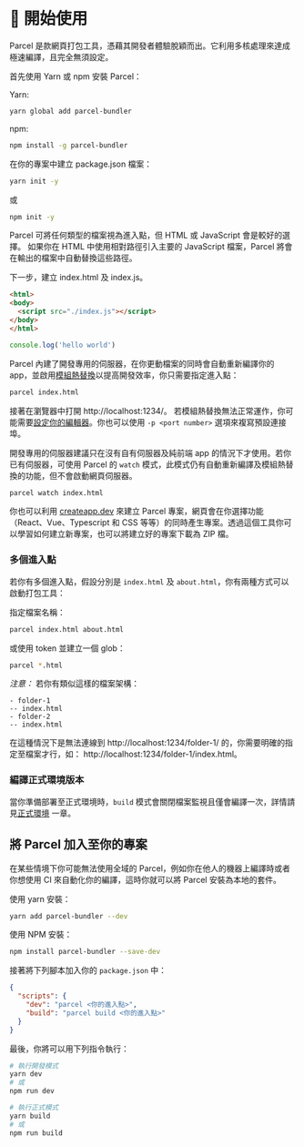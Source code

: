 # 🚀 開始使用

Parcel 是款網頁打包工具，憑藉其開發者體驗脫穎而出。它利用多核處理來達成極速編譯，且完全無須設定。

首先使用 Yarn 或 npm 安裝 Parcel：

Yarn:

```bash
yarn global add parcel-bundler
```

npm:

```bash
npm install -g parcel-bundler
```

在你的專案中建立 package.json 檔案：

```bash
yarn init -y
```

或

```bash
npm init -y
```

Parcel 可將任何類型的檔案視為進入點，但 HTML 或 JavaScript 會是較好的選擇。
如果你在 HTML 中使用相對路徑引入主要的 JavaScript 檔案，Parcel 將會在輸出的檔案中自動替換這些路徑。

下一步，建立 index.html 及 index.js。

```html
<html>
<body>
  <script src="./index.js"></script>
</body>
</html>
```

```javascript
console.log('hello world')
```

Parcel 內建了開發專用的伺服器，在你更動檔案的同時會自動重新編譯你的 app，並啟用[模組熱替換](hmr.html)以提高開發效率，你只需要指定進入點：

```bash
parcel index.html
```

接著在瀏覽器中打開 http://localhost:1234/。
若模組熱替換無法正常運作，你可能需要[設定你的編輯器](hmr.html#safe-write)。你也可以使用 `-p <port number>` 選項來複寫預設連接埠。

開發專用的伺服器建議只在沒有自有伺服器及純前端 app 的情況下才使用。若你已有伺服器，可使用 Parcel 的 `watch` 模式，此模式仍有自動重新編譯及模組熱替換的功能，但不會啟動網頁伺服器。

```bash
parcel watch index.html
```

你也可以利用 [createapp.dev](https://createapp.dev/parcel) 來建立 Parcel 專案，網頁會在你選擇功能（React、Vue、Typescript 和 CSS 等等）的同時產生專案。透過這個工具你可以學習如何建立新專案，也可以將建立好的專案下載為 ZIP 檔。

### 多個進入點

若你有多個進入點，假設分別是 `index.html` 及 `about.html`，你有兩種方式可以啟動打包工具：

指定檔案名稱：

```bash
parcel index.html about.html
```

或使用 token 並建立一個 glob：

```bash
parcel *.html
```

_注意：_ 若你有類似這樣的檔案架構：

```
- folder-1
-- index.html
- folder-2
-- index.html
```

在這種情況下是無法連線到 http://localhost:1234/folder-1/ 的，你需要明確的指定至檔案才行，如： http://localhost:1234/folder-1/index.html。

### 編譯正式環境版本

當你準備部署至正式環境時，`build` 模式會關閉檔案監視且僅會編譯一次，詳情請見[正式環境](production.html) 一章。

## 將 Parcel 加入至你的專案

在某些情境下你可能無法使用全域的 Parcel，例如你在他人的機器上編譯時或者你想使用 CI 來自動化你的編譯，這時你就可以將 Parcel 安裝為本地的套件。

使用 yarn 安裝：

```bash
yarn add parcel-bundler --dev
```

使用 NPM 安裝：

```bash
npm install parcel-bundler --save-dev
```

接著將下列腳本加入你的 `package.json` 中：

```json
{
  "scripts": {
    "dev": "parcel <你的進入點>",
    "build": "parcel build <你的進入點>"
  }
}
```

最後，你將可以用下列指令執行：

```bash
# 執行開發模式
yarn dev
# 或
npm run dev

# 執行正式模式
yarn build
# 或
npm run build
```
